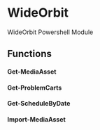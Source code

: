 # WideOrbit
WideOrbit Powershell Module
## Functions
#### Get-MediaAsset
#### Get-ProblemCarts
#### Get-ScheduleByDate
#### Import-MediaAsset